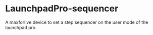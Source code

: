 # LaunchpadPro-sequencer
A maxforlive device to set a step sequencer on the user mode of the launchpad pro.
